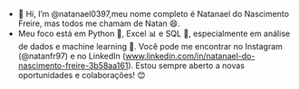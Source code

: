 - 👋 Hi, I’m @natanael0397,meu nome completo é Natanael do Nascimento Freire, mas todos me chamam de Natan 😄.
-  Meu foco está em Python 🐍, Excel 📊 e SQL 💼, especialmente em análise de dados e machine learning 🤖. Você pode me encontrar no Instagram (@natanfr97) e no LinkedIn (www.linkedin.com/in/natanael-do-nascimento-freire-3b58aa161). Estou sempre aberto a novas oportunidades e colaborações! 😊

<!---
natanael0397/natanael0397 is a ✨ special ✨ repository because its `README.md` (this file) appears on your GitHub profile.
You can click the Preview link to take a look at your changes.
--->
